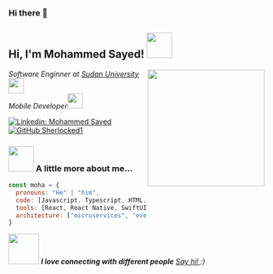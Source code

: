 ### Hi there 👋

<h2> Hi, I'm Mohammed Sayed! <img src="https://media.giphy.com/media/mGcNjsfWAjY5AEZNw6/giphy.gif" width="50"></h2>
<img align='right' src="https://media.giphy.com/media/IpeYSEZshTefe/giphy.gif" width="230">
<p><em>Software Enginner at <a href="https://www.sustech.edu/">Sudan University</a><img src="https://media.giphy.com/media/fYSnHlufseco8Fh93Z/giphy.gif" width="30"></br>Mobile Developer<img src="https://media.giphy.com/media/WUlplcMpOCEmTGBtBW/giphy.gif" width="30"> 
</em></p>

[![Linkedin: Mohammed Sayed](https://img.shields.io/badge/-thaianebraga-blue?style=flat-square&logo=Linkedin&logoColor=white&link=https://www.linkedin.com/in/mohammed-sayed7070/)](https://www.linkedin.com/in/mohammed-sayed7070/)
[![GitHub Sherlocked1](https://img.shields.io/github/followers/sherlocked1?label=follow&style=social)](https://github.com/Sherlocked1)


### <img src="https://media.giphy.com/media/VgCDAzcKvsR6OM0uWg/giphy.gif" width="50"> A little more about me...  

```javascript
const moha = {
  pronouns: "He" | "him",
  code: [Javascript, Typescript, HTML, CSS, Swift, Objective C, Dart, Java],
  tools: [React, React Native, SwiftUI, UIKit, Flutter, WPF, Unity3D, Node, MongoDB],
  architecture: ["microservices", "event-driven", "design system pattern"],
}
```

<img src="https://media.giphy.com/media/LnQjpWaON8nhr21vNW/giphy.gif" width="60"> <em><b>I love connecting with different people</b> <a href="mailto:mohamadsayed7070@gmail.com"> Say hi! </a> :)</em>
